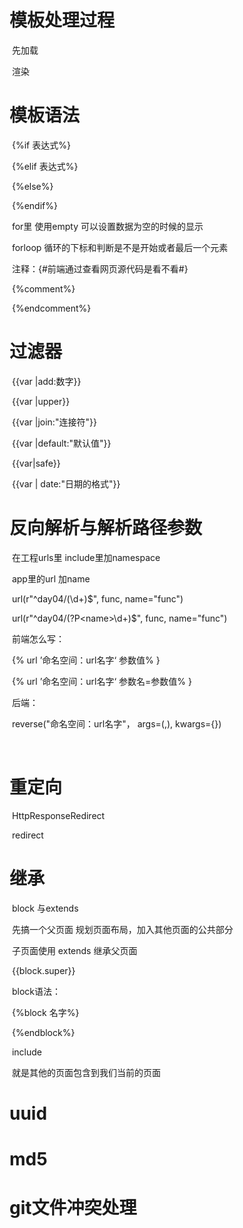 # 模板处理过程

​	先加载

​	渲染

# 模板语法

​	{%if 表达式%}

​	{%elif 表达式%}

​	{%else%}

​	{%endif%}

​	for里 使用empty 可以设置数据为空的时候的显示

​	forloop 循环的下标和判断是不是开始或者最后一个元素

​	注释：{#前端通过查看网页源代码是看不看#}

​		{%comment%}

​		{%endcomment%}

# 过滤器

​	{{var |add:数字}}

​	{{var |upper}}

​	{{var |join:"连接符"}}

​	{{var |default:"默认值"}}

​	{{var|safe}}

​	{{var | date:"日期的格式"}}

# 反向解析与解析路径参数

​	在工程urls里 include里加namespace

​	app里的url 加name

​	url(r"^day04/(\d+)$", func, name="func")

​	url(r"^day04/(?P\<name>\d+)$", func, name="func")

​	前端怎么写：

​		{% url ’命名空间：url名字‘ 参数值% }

​		{% url ’命名空间：url名字‘ 参数名=参数值% }

​	后端：

​		reverse("命名空间：url名字"， args=(,), kwargs={})



​	

# 重定向

​	HttpResponseRedirect

​	redirect

# 继承

​	block 与extends

​		先搞一个父页面 规划页面布局，加入其他页面的公共部分

​		子页面使用 extends 继承父页面

​		{{block.super}}

​		block语法：

​		{%block 名字%}

​		{%endblock%}

​	include

​		就是其他的页面包含到我们当前的页面

# uuid

# md5

# git文件冲突处理